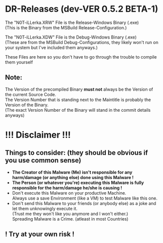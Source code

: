 # DR-Releases (dev-VER 0.5.2 BETA-1)
The "N0T-iLLerka.XRW" File is the Release-Windows Binary (.exe)\
(This is the Binary from the MSBuild Release-Configuration.)

The "N0T-iLLerka.XDW" File is the Debug-Windows Binary (.exe)\
(These are from the MSBuild Debug-Configurations, they likely won't run on your system but I've included them anyways.)

These Files are here so you don't have to go through the trouble to compile them yourself

## Note:
The Version of the precompiled Binary **must not** always be the Version of the current Source Code.\
The Version Number that is standing next to the Maintitle is probably the Version of the Binary.\
(The exact Version Number of the Binary will stand in the commit details anyways)

# **!!! Disclaimer !!!**
## Things to consider: (they should be obvious if you use common sense)
- **The Creator of this Malware (Me) isn't responsible for any harm/damage (or anything else) done using this Malware !**
- **The Person (or whatever you're) executing this Malware is fully responsible for the harm/damage he/she is causing !**
- Don't execute this Malware on your productive Machine.\
  Always use a save Environment (like a VM) to test Malware like this one.
- Don't send this Malware to your friends (or anybody else) as a joke and let them unknowingly execute it.\
  (Trust me they won't like you anymore and I won't either.)\
  Spreading Malware is a Crime. (atleast in most Countries)
  
## **! Try at your own risk !**
